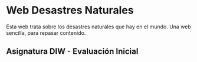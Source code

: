 # Web Desastres Naturales

Esta web trata sobre los desastres naturales que hay en el mundo. 
Una web sencilla, para repasar contenido.

## Asignatura DIW - Evaluación Inicial

